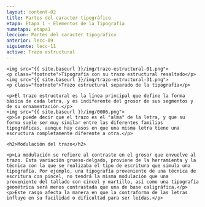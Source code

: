 ```yaml
---
layout: content-02
title: Partes del caracter tipográfico
etapa: Etapa 1 - Elementos de la Tipografía
numetapa: etapa1
leccion: Partes del caracter tipográfico
anterior: lecc-09
siguiente: lecc-11
active: Trazo estructural
---
```


<div class="col-md-4 extracto">

	<img src="{{ site.baseurl }}/img/trazo-estructural-01.png">
	<p class="footnote">Tipografía con su trazo estructural resaltado</p>
	<img src="{{ site.baseurl }}/img/trazo-estructural-31.png">
	<p class="footnote">Trazo estructural separado de la tipografía</p>
	
</div>

<div class="col-md-8">

	<p>El trazo estructural es la línea principal que define la forma básica de cada letra, y es indiferente del grosor de sus segmentos y de su ornamentación.</p>
	<img src="{{ site.baseurl }}/img/0006.png">
	<p>Se puede decir que el trazo es el "alma" de la letra, y que su forma suele ser muy similar entre las diferentes familias tipográficas, aunque hay casos en que una misma letra tiene una escructura completamente diferente a otra.</p>

	<h2>Modulación del trazo</h2>

	<p>La modulación se refiere al contraste en el grosor que envuelve al trazo. Esta variación grueso-delgado, proviene de la herramienta y la técnica con la que se realizaba el tipo de escritura que simula una tipografía. Por ejemplo, una tipografía proveniente de una técnica de escritura con pincel, no tendrá la misma modulación que una proveniente del tallado con cincel y martillo, así como una tipografía geométrica será menos contrastada que una de base caligráfica.</p>
	<p>Este rasgo afecta la manera en que la contraforma de las letras influye en su facilidad o dificultad para ser leídas.</p>
</div>